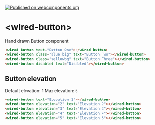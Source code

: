[![Published on webcomponents.org](https://img.shields.io/badge/webcomponents.org-published-blue.svg)](https://www.webcomponents.org/element/wiredjs/wired-button)

# \<wired-button\>

Hand drawn Button component

<!--
```
<custom-element-demo>
  <template>
    <script src="../webcomponentsjs/webcomponents-lite.js"></script>
    <link rel="import" href="wired-button.html">
    <style is="custom-style">
      .blue {
        color: #0d47a1;
      }
      .big {
        padding: 20px;
      }
      .yellowbg {
        background: #fff59d;
      }
      wired-button {
        margin: 0 5px;
      }
    </style>
    <next-code-block></next-code-block>
  </template>
</custom-element-demo>
```
-->
```html
<wired-button text="Button One"></wired-button>
<wired-button class="blue big" text="Button Two"></wired-button>
<wired-button class="yellowbg" text="Button Three"></wired-button>
<wired-button disabled text="Disabled"></wired-button>
```

## Button elevation

Default elevation: 1
Max elevation: 5

<!--
```
<custom-element-demo>
  <template>
    <script src="../webcomponentsjs/webcomponents-lite.js"></script>
    <link rel="import" href="wired-button.html">
    <style is="custom-style">
      wired-button {
        margin: 0 5px;
      }
    </style>
    <next-code-block></next-code-block>
  </template>
</custom-element-demo>
```
-->
```html
<wired-button text="Elevation 1"></wired-button>
<wired-button elevation="2" text="Elevation 2"></wired-button>
<wired-button elevation="3" text="Elevation 3"></wired-button>
<wired-button elevation="4" text="Elevation 4"></wired-button>
<wired-button elevation="5" text="Elevation 5"></wired-button>
```
